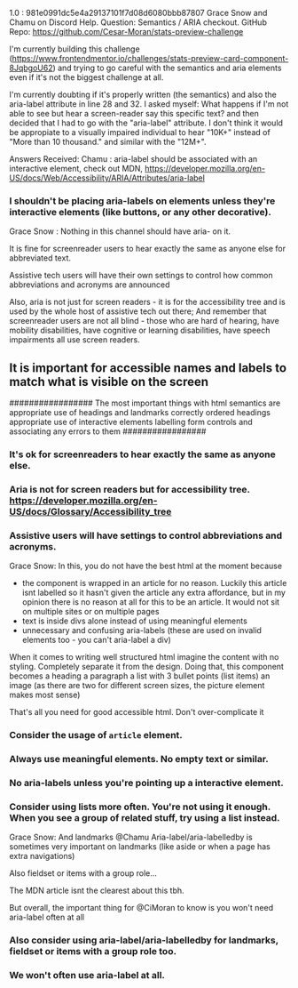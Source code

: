 1.0 : 981e0991dc5e4a29137101f7d08d6080bbb87807
Grace Snow and Chamu on Discord Help.
Question: Semantics / ARIA checkout.
GitHub Repo: https://github.com/Cesar-Moran/stats-preview-challenge

I'm currently building this challenge (https://www.frontendmentor.io/challenges/stats-preview-card-component-8JqbgoU62) and trying to go careful with the semantics and aria elements even if it's not the biggest challenge at all.

I'm currently doubting if it's properly written (the semantics) and also the aria-label attribute in line 28 and 32. I asked myself: What happens if I'm not able to see but hear a screen-reader say this specific text? and then decided that I had to go with the "aria-label" attribute. I don't think it would be appropiate to a visually impaired individual to hear "10K+" instead of "More than 10 thousand." and similar with the "12M+".

Answers Received:
Chamu : aria-label should be associated with an interactive element, check out MDN, https://developer.mozilla.org/en-US/docs/Web/Accessibility/ARIA/Attributes/aria-label

### I shouldn't be placing aria-labels on elements unless they're interactive elements (like buttons, or any other decorative).

Grace Snow : Nothing in this channel should have aria- on it.

It is fine for screenreader users to hear exactly the same as anyone else for abbreviated text.

Assistive tech users will have their own settings to control how common abbreviations and acronyms are announced

Also, aria is not just for screen readers - it is for the accessibility tree and is used by the whole host of assistive tech out there; And remember that screenreader users are not all blind - those who are hard of hearing, have mobility disabilities, have cognitive or learning disabilities, have speech impairments all use screen readers.

## It is important for accessible names and labels to match what is visible on the screen

#################
The most important things with html semantics are
appropriate use of headings and landmarks
correctly ordered headings
appropriate use of interactive elements
labelling form controls and associating any errors to them
#################

### It's ok for screenreaders to hear exactly the same as anyone else.

### Aria is not for screen readers but for accessibility tree. https://developer.mozilla.org/en-US/docs/Glossary/Accessibility_tree

### Assistive users will have settings to control abbreviations and acronyms.

<!-- ____________________________________________ -->

Grace Snow: In this, you do not have the best html at the moment because

- the component is wrapped in an article for no reason. Luckily this article isnt labelled so it hasn't given the article any extra affordance, but in my opinion there is no reason at all for this to be an article. It would not sit on multiple sites or on multiple pages
- text is inside divs alone instead of using meaningful elements
- unnecessary and confusing aria-labels (these are used on invalid elements too - you can't aria-label a div)

When it comes to writing well structured html imagine the content with no styling. Completely separate it from the design.
Doing that, this component becomes
a heading
a paragraph
a list with 3 bullet points (list items)
an image (as there are two for different screen sizes, the picture element makes most sense)

That's all you need for good accessible html. Don't over-complicate it

### Consider the usage of `article` element.

### Always use meaningful elements. No empty text or similar.

### No aria-labels unless you're pointing up a interactive element.

### Consider using lists more often. You're not using it enough. When you see a group of related stuff, try using a list instead.

<!-- ____________________________________________ -->

Grace Snow: And landmarks @Chamu Aria-label/aria-labelledby is sometimes very important on landmarks (like aside or when a page has extra navigations)

Also fieldset or items with a group role...

The MDN article isnt the clearest about this tbh.

But overall, the important thing for @CiMoran to know is you won't need aria-label often at all

### Also consider using aria-label/aria-labelledby for landmarks, fieldset or items with a group role too.

### We won't often use aria-label at all.

